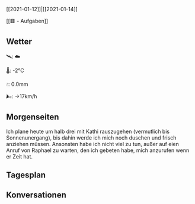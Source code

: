 [[2021-01-12]]|[[2021-01-14]]

[[🟥 - Aufgaben]]

## Wetter

🛰: ☁️

🌡: -2°C

💧: 0.0mm

🌬: →17km/h

## Morgenseiten

Ich plane heute um halb drei mit Kathi rauszugehen (vermutlich bis Sonnenunergang), bis dahin werde ich mich noch duschen und frisch anziehen müssen. Ansonsten habe ich nicht viel zu tun, außer auf eien Anruf von Raphael zu warten, den ich gebeten habe, mich anzurufen wenn er Zeit hat.

## Tagesplan



## Konversationen


